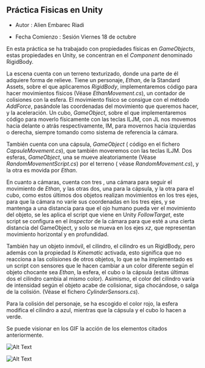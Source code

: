 ## Práctica Fisicas en Unity

* Autor : Alien Embarec Riadi

* Fecha Comienzo : Sesión Viernes 18 de octubre

En esta práctica se ha trabajado con propiedades físicas en *GameObjects*, estas propiedades en Unity, se concentran en el *Component* denominado RigidBody.


<p align="justify">

La escena cuenta con un terreno texturizado, donde una parte de él adquiere forma de relieve. Tiene un personaje, *Ethan*, de la Standard Assets, sobre el que aplicaremos *RigidBody*, implementaremos código para hacer movimientos físicos (Véase *EthanMovement.cs*), un contador de colisiones con la esfera. El movimiento físico se consigue con el método *AddForce*, pasándole las coordenadas del movimiento que queremos hacer, y la aceleración. Un cubo, *GameObject*, sobre el que implementaremos código para moverlo físicamente con las teclas ILJM, con JL nos movemos hacia delante o atrás respectivamente, IM, para movernos hacia izquierdas o derecha, siempre tomando como sistema de referencia la cámara.
</p>
<p align="justify">

También cuenta con una cápsula, *GameObject* ( código en el fichero *CapsuleMovement.cs*), que también moveremos con las teclas ILJM. Dos esferas, *GameObject*, una se mueve aleatoriamente (Véase *RandomMovementScript.cs*) por el terreno ( véase *RandomMovement.cs*), y la otra es movida por *Ethan*.

</p>
<p align="justify">

En cuanto a cámaras, cuenta con tres , una cámara para seguir el movimiento de *Ethan*, y las otras dos, una para la cápsula, y la otra para el cubo, como estos últimos dos objetos realizan movimientos en los tres ejes, para que la cámara no varíe sus coordenadas en los tres ejes, y se mantenga a una distancia para que el ojo humano pueda ver el movimiento del objeto, se les aplica el script que viene en Unity *FollowTarget*, este script se configura en el *Inspector* de la cámara para que esté a una cierta distancia del GameObject, y solo se mueva en los ejes *xz*, que representan movimiento horizontal y en profundidad.


</p>
<p align="justify">

También hay un objeto inmóvil, el cilindro, el cilindro es un RigidBody, pero además con  la propiedad *Is Kinematic* activada, esto significa que no reacciona a las colisiones de otros objetos, lo que se ha implementado es un script con sensores que le hacen cambiar a un color diferente según el objeto chocante sea *Ethan*, la esfera, el cubo o la cápsula (estas últimas dos el cilindro cambia al mismo color). Asimismo, el color del cilindro  varía de intensidad según el objeto acabe de colisionar, siga chocándose, o salga de la colisión. (Véase el fichero *CylinderSensors.cs*).

</p>
<p align="justify">

Para la  colisión del personaje, se ha escogido el color rojo, la esfera modifica el cilindro a azul, mientras que la cápsula y el cubo lo hacen a verde.

</p>



Se puede visionar en los GIF la acción de los elementos citados anteriormente.

![Alt Text](./img/CharacterMovementsAndCollisions.gif)

![Alt Text](./img/CubeMovementsAndCollisions.gif)